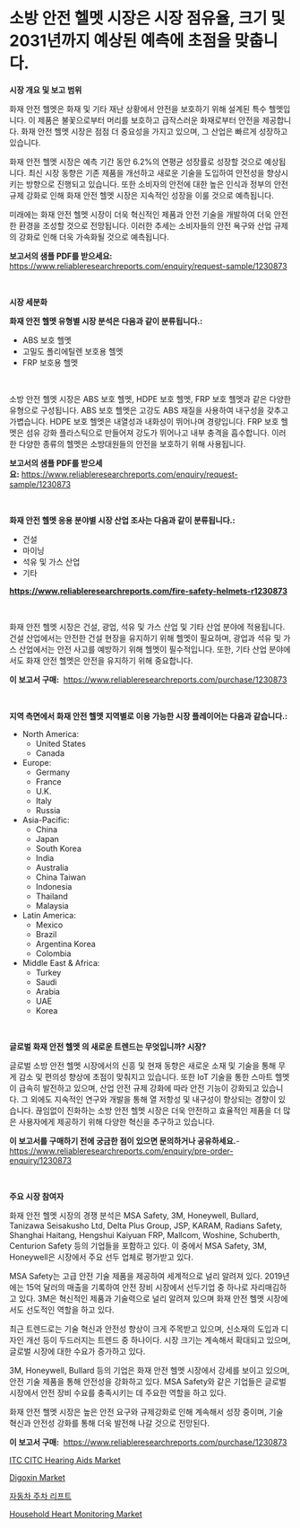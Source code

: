 <p><h1>소방 안전 헬멧 시장은 시장 점유율, 크기 및 2031년까지 예상된 예측에 초점을 맞춥니다.</h1></p><p><strong>시장 개요 및 보고 범위</strong></p>
<p><p>화재 안전 헬멧은 화재 및 기타 재난 상황에서 안전을 보호하기 위해 설계된 특수 헬멧입니다. 이 제품은 불꽃으로부터 머리를 보호하고 급작스러운 화재로부터 안전을 제공합니다. 화재 안전 헬멧 시장은 점점 더 중요성을 가지고 있으며, 그 산업은 빠르게 성장하고 있습니다. </p><p>화재 안전 헬멧 시장은 예측 기간 동안 6.2%의 연평균 성장률로 성장할 것으로 예상됩니다. 최신 시장 동향은 기존 제품을 개선하고 새로운 기술을 도입하여 안전성을 향상시키는 방향으로 진행되고 있습니다. 또한 소비자의 안전에 대한 높은 인식과 정부의 안전 규제 강화로 인해 화재 안전 헬멧 시장은 지속적인 성장을 이룰 것으로 예측됩니다.</p><p>미래에는 화재 안전 헬멧 시장이 더욱 혁신적인 제품과 안전 기술을 개발하여 더욱 안전한 환경을 조성할 것으로 전망됩니다. 이러한 추세는 소비자들의 안전 욕구와 산업 규제의 강화로 인해 더욱 가속화될 것으로 예측됩니다.</p></p>
<p><strong>보고서의 샘플 PDF를 받으세요:</strong> <a href="https://www.reliableresearchreports.com/enquiry/request-sample/1230873">https://www.reliableresearchreports.com/enquiry/request-sample/1230873</a></p>
<p>&nbsp;</p>
<p><strong>시장 세분화</strong></p>
<p><strong>화재 안전 헬멧 유형별 시장 분석은 다음과 같이 분류됩니다.:</strong></p>
<p><ul><li>ABS 보호 헬멧</li><li>고밀도 폴리에틸렌 보호용 헬멧</li><li>FRP 보호용 헬멧</li></ul></p>
<p>&nbsp;</p>
<p><p>소방 안전 헬멧 시장은 ABS 보호 헬멧, HDPE 보호 헬멧, FRP 보호 헬멧과 같은 다양한 유형으로 구성됩니다. ABS 보호 헬멧은 고강도 ABS 재질을 사용하여 내구성을 갖추고 가볍습니다. HDPE 보호 헬멧은 내열성과 내화성이 뛰어나며 경량입니다. FRP 보호 헬멧은 섬유 강화 플라스틱으로 만들어져 강도가 뛰어나고 내부 충격을 흡수합니다. 이러한 다양한 종류의 헬멧은 소방대원들의 안전을 보호하기 위해 사용됩니다.</p></p>
<p><strong>보고서의 샘플 PDF를 받으세요:</strong>&nbsp;<a href="https://www.reliableresearchreports.com/enquiry/request-sample/1230873">https://www.reliableresearchreports.com/enquiry/request-sample/1230873</a></p>
<p>&nbsp;</p>
<p><strong> 화재 안전 헬멧 응용 분야별 시장 산업 조사는 다음과 같이 분류됩니다.:</strong></p>
<p><ul><li>건설</li><li>마이닝</li><li>석유 및 가스 산업</li><li>기타</li></ul></p>
<p><strong><a href="https://www.reliableresearchreports.com/fire-safety-helmets-r1230873">https://www.reliableresearchreports.com/fire-safety-helmets-r1230873</a></strong></p>
<p>&nbsp;</p>
<p><p>화재 안전 헬멧 시장은 건설, 광업, 석유 및 가스 산업 및 기타 산업 분야에 적용됩니다. 건설 산업에서는 안전한 건설 현장을 유지하기 위해 헬멧이 필요하며, 광업과 석유 및 가스 산업에서는 안전 사고를 예방하기 위해 헬멧이 필수적입니다. 또한, 기타 산업 분야에서도 화재 안전 헬멧은 안전을 유지하기 위해 중요합니다.</p></p>
<p><strong>이 보고서 구매:</strong>&nbsp; <a href="https://www.reliableresearchreports.com/purchase/1230873">https://www.reliableresearchreports.com/purchase/1230873</a></p>
<p>&nbsp;</p>
<p><strong>지역 측면에서 화재 안전 헬멧 지역별로 이용 가능한 시장 플레이어는 다음과 같습니다.:</strong></p>
<p><ul>
    <li>
        North America:
        <ul>
            <li>United States</li>
            <li>Canada</li>
        </ul>
    </li>
    <li>
        Europe:
        <ul>
            <li>Germany</li>
            <li>France</li>
            <li>U.K.</li>
            <li>Italy</li>
            <li>Russia</li>
        </ul>
    </li>
    <li>
        Asia-Pacific:
        <ul>
            <li>China</li>
            <li>Japan</li>
            <li>South Korea</li>
            <li>India</li>
            <li>Australia</li>
            <li>China Taiwan</li>
            <li>Indonesia</li>
            <li>Thailand</li>
            <li>Malaysia</li>
        </ul>
    </li>
    <li>
        Latin America:
        <ul>
            <li>Mexico</li>
            <li>Brazil</li>
            <li>Argentina Korea</li>
            <li>Colombia</li>
        </ul>
    </li>
    <li>
        Middle East & Africa:
        <ul>
            <li>Turkey</li>
            <li>Saudi</li>
            <li>Arabia</li>
            <li>UAE</li>
            <li>Korea</li>
        </ul>
    </li>
    </ul></p>
<p>&nbsp;</p>
<p><strong>글로벌 화재 안전 헬멧 의 새로운 트렌드는 무엇입니까? 시장?</strong></p>
<p><p>글로벌 소방 안전 헬멧 시장에서의 신흥 및 현재 동향은 새로운 소재 및 기술을 통해 무게 감소 및 편의성 향상에 초점이 맞춰지고 있습니다. 또한 IoT 기술을 통한 스마트 헬멧이 급속히 발전하고 있으며, 산업 안전 규제 강화에 따라 안전 기능이 강화되고 있습니다. 그 외에도 지속적인 연구와 개발을 통해 열 저항성 및 내구성이 향상되는 경향이 있습니다. 끊임없이 진화하는 소방 안전 헬멧 시장은 더욱 안전하고 효율적인 제품을 더 많은 사용자에게 제공하기 위해 다양한 혁신을 추구하고 있습니다.</p></p>
<p><strong>이 보고서를 구매하기 전에 궁금한 점이 있으면 문의하거나 공유하세요.</strong>- <a href="https://www.reliableresearchreports.com/enquiry/pre-order-enquiry/1230873">https://www.reliableresearchreports.com/enquiry/pre-order-enquiry/1230873</a></p>
<p>&nbsp;</p>
<p><strong>주요 시장 참여자</strong></p>
<p><p>화재 안전 헬멧 시장의 경쟁 분석은 MSA Safety, 3M, Honeywell, Bullard, Tanizawa Seisakusho Ltd, Delta Plus Group, JSP, KARAM, Radians Safety, Shanghai Haitang, Hengshui Kaiyuan FRP, Mallcom, Woshine, Schuberth, Centurion Safety 등의 기업들을 포함하고 있다. 이 중에서 MSA Safety, 3M, Honeywell은 시장에서 주요 선두 업체로 평가받고 있다. </p><p>MSA Safety는 고급 안전 기술 제품을 제공하여 세계적으로 널리 알려져 있다. 2019년에는 15억 달러의 매출을 기록하여 안전 장비 시장에서 선두기업 중 하나로 자리매김하고 있다. 3M은 혁신적인 제품과 기술력으로 널리 알려져 있으며 화재 안전 헬멧 시장에서도 선도적인 역할을 하고 있다. </p><p>최근 트렌드로는 기술 혁신과 안전성 향상이 크게 주목받고 있으며, 신소재의 도입과 디자인 개선 등이 두드러지는 트렌드 중 하나이다. 시장 크기는 계속해서 확대되고 있으며, 글로벌 시장에 대한 수요가 증가하고 있다. </p><p>3M, Honeywell, Bullard 등의 기업은 화재 안전 헬멧 시장에서 강세를 보이고 있으며, 안전 기술 제품을 통해 안전성을 강화하고 있다. MSA Safety와 같은 기업들은 글로벌 시장에서 안전 장비 수요를 충족시키는 데 주요한 역할을 하고 있다. </p><p>화재 안전 헬멧 시장은 높은 안전 요구와 규제강화로 인해 계속해서 성장 중이며, 기술 혁신과 안전성 강화를 통해 더욱 발전해 나갈 것으로 전망된다.</p></p>
<p><strong>이 보고서 구매:</strong>&nbsp;&nbsp;<a href="https://www.reliableresearchreports.com/purchase/1230873">https://www.reliableresearchreports.com/purchase/1230873</a></p>
<p><p><a href="https://www.linkedin.com/pulse/itc-citc-hearing-aids-market-size-cagr-trends-2024-2030-tngbc?trackingId=9KUw%2B48el0%2Fd4xVgr0rh2w%3D%3D">ITC CITC Hearing Aids Market</a></p><p><a href="https://github.com/CliffMedina6/Market-Research-Report-List-4/blob/main/digoxin-market.md">Digoxin Market</a></p><p><a href="https://github.com/oajzkywllm460/Market-Research-Report-List-1/blob/main/589753224197.md">자동차 주차 리프트</a></p><p><a href="https://www.linkedin.com/pulse/household-heart-monitoring-market-research-report-its-akthc?trackingId=2adU6mr1b%2FL9%2Fjfkb3uXwQ%3D%3D">Household Heart Monitoring Market</a></p></p>